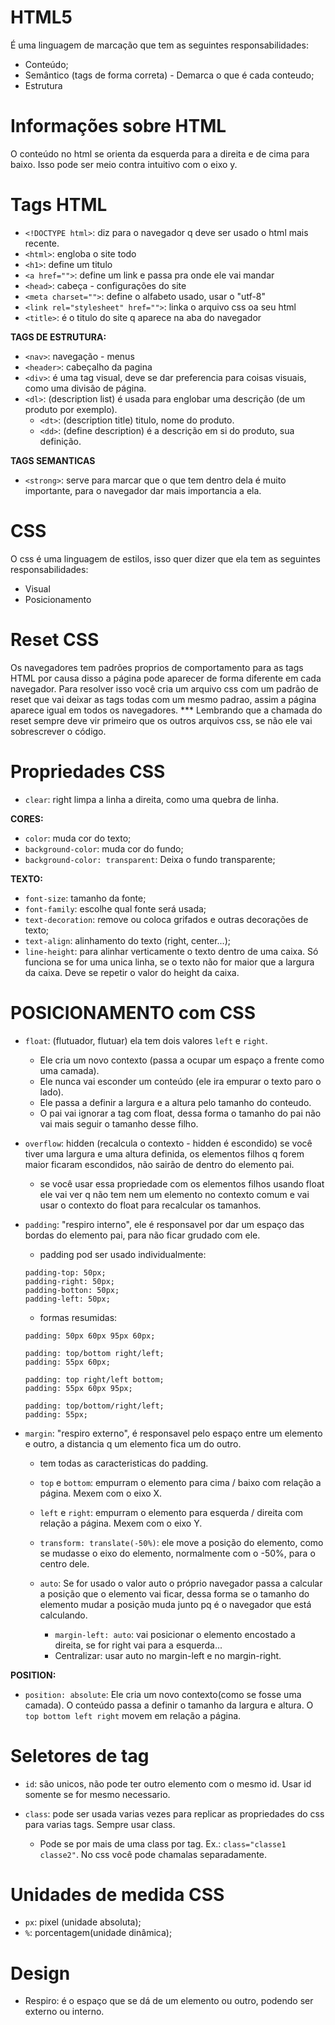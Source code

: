 # HTML5

É uma linguagem de marcação que tem as seguintes responsabilidades:

- Conteúdo; 
- Semântico (tags de forma correta) - Demarca o que é cada conteudo;
- Estrutura


# Informações sobre HTML

<p>O conteúdo no html se orienta da esquerda para a direita e de cima para baixo. Isso pode ser meio contra intuitivo com o eixo y. 

# Tags HTML

- `<!DOCTYPE html>`:    diz para o navegador q deve ser usado o html mais recente.
- `<html>`:             engloba o site todo
- `<h1>`:               define um titulo
- `<a href="">`:        define um link e passa pra onde ele vai mandar
- `<head>`:             cabeça - configurações do site
- `<meta charset="">`:  define o alfabeto usado, usar o "utf-8"
- `<link rel="stylesheet" href="">`: linka o arquivo css oa seu html
- `<title>`:            é o titulo do site q aparece na aba do navegador


<b>TAGS DE ESTRUTURA:</b>
- `<nav>`:     navegação - menus
- `<header>`:  cabeçalho da pagina
- `<div>`:     é uma tag visual, deve se dar preferencia para coisas visuais, como uma divisão de página.
 - `<dl>`:      (description list) é usada para englobar uma descrição (de um produto por exemplo).
    - `<dt>`:   (description title) titulo, nome do produto.
    - `<dd>`:   (define description) é a descrição em si do produto, sua definição.

<b>TAGS SEMANTICAS</b>
- `<strong>`:   serve para marcar que o que tem dentro dela é muito importante, para o navegador dar mais importancia a ela.    

# CSS

O css é uma linguagem de estilos, isso quer dizer que ela tem as seguintes responsabilidades:

- Visual
- Posicionamento

# Reset CSS

Os navegadores tem padrões proprios de comportamento para as tags HTML por causa disso a página pode aparecer de forma diferente em cada navegador. Para resolver isso você cria um arquivo css com um padrão de reset que vai deixar as tags todas com um mesmo padrao, assim a página aparece igual em todos os navegadores. 
*** Lembrando que a chamada do reset sempre deve vir primeiro que os outros arquivos css, se não ele vai sobrescrever o código.

# Propriedades CSS

- `clear`: right        limpa a linha a direita, como uma quebra de linha.

<b>CORES:</b>
- `color`:              muda cor do texto;
- `background-color`:   muda cor do fundo;
- `background-color: transparent`:   Deixa o fundo transparente;

<b>TEXTO:</b>
- `font-size`:          tamanho da fonte;
- `font-family`:        escolhe qual fonte será usada;
- `text-decoration`:    remove ou coloca grifados e outras decorações de texto;
- `text-align`:         alinhamento do texto (right, center...);
- `line-height`:        para alinhar verticamente o texto dentro de uma caixa. Só funciona se for uma unica linha, se o texto não for maior que a largura da caixa. Deve se repetir o valor do height da caixa.

# POSICIONAMENTO com CSS

- `float`: (flutuador, flutuar) ela tem dois valores `left` e `right`. 
    - Ele cria um novo contexto (passa a ocupar um espaço a frente como uma camada). 
    - Ele nunca vai esconder um conteúdo (ele ira empurar o texto paro o lado). 
    - Ele passa a definir a largura e a altura pelo tamanho do conteudo.
    - O pai vai ignorar a tag com float, dessa forma o tamanho do pai não vai mais seguir o tamanho desse filho.

- `overflow`:  hidden  (recalcula o contexto - hidden é escondido) se você tiver uma largura e uma altura definida, os elementos filhos q forem maior ficaram escondidos, não sairão de dentro do elemento pai.
    -  se você usar essa propriedade com os elementos filhos usando float ele vai ver q não tem nem um elemento no contexto comum e vai usar o contexto do float para recalcular os tamanhos.

- `padding`:  "respiro interno", ele é responsavel por dar um espaço das bordas do elemento pai, para não ficar grudado com ele.
    - padding pod ser usado individualmente: 
    ```
    padding-top: 50px; 
    padding-right: 50px; 
    padding-botton: 50px; 
    padding-left: 50px;
    ```
    - formas resumidas:
    ```
    padding: 50px 60px 95px 60px;

    padding: top/bottom right/left;
    padding: 55px 60px;

    padding: top right/left bottom;
    padding: 55px 60px 95px;

    padding: top/bottom/right/left;
    padding: 55px; 
    ```

- `margin`:  "respiro externo", é responsavel pelo espaço entre um elemento e outro, a distancia q um elemento fica um do outro.
    - tem todas as caracteristicas do padding.

    - `top` e `bottom`: empurram o elemento para cima / baixo com relação a página. Mexem com o eixo X.

    - `left` e `right`: empurram o elemento para esquerda / direita com relação a página. Mexem com o eixo Y.

    - `transform: translate(-50%)`: ele move a posição do elemento, como se mudasse o eixo do elemento, normalmente com o -50%, para o centro dele.

    - `auto`: Se for usado o valor auto o próprio navegador passa a calcular a posição que o elemento vai ficar, dessa forma se o tamanho do elemento mudar a posição muda junto pq é o navegador que está calculando.
        - `margin-left: auto`: vai posicionar o elemento encostado a direita, se for right vai para a esquerda... 
        - Centralizar: usar auto no margin-left e no margin-right.

<b>POSITION:</b>

- `position: absolute`: Ele cria um novo contexto(como se fosse uma camada). O conteúdo passa a definir o tamanho da largura e altura. O `top bottom left right` movem em relação a página.

# Seletores de tag

- `id`: são unicos, não pode ter outro elemento com o mesmo id. Usar id somente se for mesmo necessario.

- `class`: pode ser usada varias vezes para replicar as propriedades do css para varias tags. Sempre usar class.
    - Pode se por mais de uma class por tag. Ex.: `class="classe1 classe2"`. No css você pode chamalas separadamente.


# Unidades de medida CSS

- `px`: pixel (unidade absoluta);
- `%`: porcentagem(unidade dinâmica);


# Design

- Respiro: é o espaço que se dá de um elemento ou outro, podendo ser externo ou interno.






